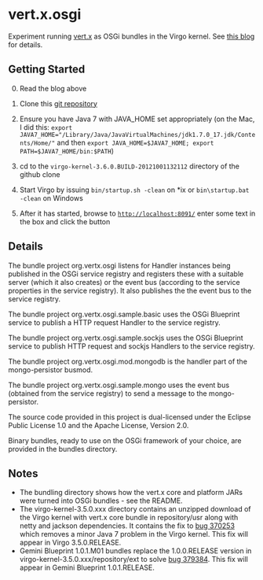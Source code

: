 vert.x.osgi
===========

Experiment running [vert.x](http://vertx.io/) as OSGi bundles in the Virgo kernel. See [this blog](http://underlap.blogspot.co.uk/2012/06/osgi-case-study-modular-vertx.html) for details.

Getting Started
---------------

0. Read the blog above

0. Clone this [git repository](https://github.com/glyn/vert.x.osgi)

0. Ensure you have Java 7 with JAVA_HOME set appropriately (on the Mac, I did this: `export JAVA7_HOME="/Library/Java/JavaVirtualMachines/jdk1.7.0_17.jdk/Contents/Home/"` and then `export JAVA_HOME=$JAVA7_HOME; export PATH=$JAVA7_HOME/bin:$PATH`)

0. cd to the `virgo-kernel-3.6.0.BUILD-20121001132112` directory of the github clone

0. Start Virgo by issuing `bin/startup.sh -clean` on *ix or `bin\startup.bat -clean` on Windows

0. After it has started, browse to [`http://localhost:8091/`](http://localhost:8091/) enter some text in the box and click the button

Details
-------

The bundle project org.vertx.osgi listens for Handler instances being published in the OSGi service registry and registers these with a suitable server (which it also creates) or the event bus (according to the service properties in the service registry). It also publishes the the event bus to the service registry.

The bundle project org.vertx.osgi.sample.basic uses the OSGi Blueprint service to publish a HTTP request Handler to the service registry.

The bundle project org.vertx.osgi.sample.sockjs uses the OSGi Blueprint service to publish HTTP request and sockjs Handlers to the service registry.

The bundle project org.vertx.osgi.mod.mongodb is the handler part of the mongo-persistor busmod.

The bundle project org.vertx.osgi.sample.mongo uses the event bus (obtained from the service registry) to send a message to the mongo-persistor. 

The source code provided in this project is dual-licensed under the Eclipse Public License 1.0 and the Apache License, Version 2.0.

Binary bundles, ready to use on the OSGi framework of your choice, are provided in the bundles directory.

Notes
-----

*   The bundling directory shows how the vert.x core and platform JARs were turned into OSGi bundles - see the README.
*   The virgo-kernel-3.5.0.xxx directory contains an unzipped download of the Virgo kernel with vert.x core bundle in repository/usr along with netty and jackson dependencies. It contains the fix to [bug 370253](https://bugs.eclipse.org/bugs/show_bug.cgi?id=370253) which removes a minor Java 7 problem in the Virgo kernel. This fix will appear in Virgo 3.5.0.RELEASE.
*   Gemini Blueprint 1.0.1.M01 bundles replace the 1.0.0.RELEASE version in virgo-kernel-3.5.0.xxx/repository/ext to solve [bug 379384](https://bugs.eclipse.org/bugs/show_bug.cgi?id=379384). This fix will appear in Gemini Blueprint 1.0.1.RELEASE.
